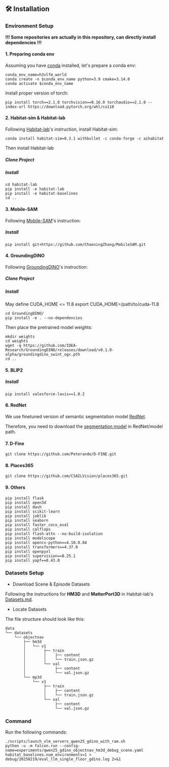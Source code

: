 ## :hammer_and_wrench: Installation

### Environment Setup

**!!! Some repositories are actually in this repository, can directly install dependencies !!!**

#### 1. **Preparing conda env**

Assuming you have [conda](https://docs.conda.io/projects/conda/en/latest/user-guide/install/) installed, let's prepare a conda env:
```
conda_env_name=h3vlfm_world
conda create -n $conda_env_name python=3.9 cmake=3.14.0
conda activate $conda_env_name
```

Install proper version of torch:
```
pip install torch==2.1.0 torchvision==0.16.0 torchaudio==2.1.0 --index-url https://download.pytorch.org/whl/cu118
```

#### 2. **Habitat-sim & Habitat-lab**
Following [Habitat-lab](https://github.com/facebookresearch/habitat-lab.git)'s instruction, install Habitat-sim:
```
conda install habitat-sim=0.3.1 withbullet -c conda-forge -c aihabitat
```
Then install Habitat-lab

##### Clone Project
<!-- ```
git clone --branch v0.3.1 https://github.com/facebookresearch/habitat-lab.git
``` -->

##### Install
```
cd habitat-lab
pip install -e habitat-lab
pip install -e habitat-baselines
cd ..
```

#### 3. **Mobile-SAM**
Following [Mobile-SAM](https://github.com/ChaoningZhang/MobileSAM)'s instruction:

##### Install
```
pip install git+https://github.com/ChaoningZhang/MobileSAM.git
```

#### 4. **GroundingDINO**

Following [GroundingDINO](https://github.com/IDEA-Research/GroundingDINO)'s instruction:

##### Clone Project
<!-- ```
git clone https://github.com/IDEA-Research/GroundingDINO.git
``` -->

##### Install 

May define CUDA_HOME <= 11.8
export CUDA_HOME=/path/to/cuda-11.8

```
cd GroundingDINO/
pip install -e . --no-dependencies
```
Then place the pretrained model weights:
```
mkdir weights
cd weights
wget -q https://github.com/IDEA-Research/GroundingDINO/releases/download/v0.1.0-alpha/groundingdino_swint_ogc.pth
cd ..
```

#### 5. **BLIP2**

##### Install
```
pip install salesforce-lavis==1.0.2
```

#### 6. **RedNet**
We use finetuned version of semantic segmentation model [RedNet](https://github.com/JindongJiang/RedNet). 

Therefore, you need to download the [segmentation model](https://drive.google.com/file/d/1U0dS44DIPZ22nTjw0RfO431zV-lMPcvv/view) in RedNet/model path.

#### 7. D-Fine
```
git clone https://github.com/Peterande/D-FINE.git
```

#### 8. Places365
```
git clone https://github.com/CSAILVision/places365.git
```

#### 9. Others
```
pip install flask
pip install open3d 
pip install dash
pip install scikit-learn 
pip install joblib 
pip install seaborn
pip install faster_coco_eval
pip install calflops
pip install flash-attn --no-build-isolation
pip install modelscope
pip install opencv-python==4.10.0.84
pip install transformers==4.37.0
pip install openpyxl
pip install supervision==0.25.1
pip install yapf==0.43.0
```


### Datasets Setup

- Download Scene & Episode Datasets

Following the instructions for **HM3D** and **MatterPort3D** in Habitat-lab's [Datasets.md](https://github.com/facebookresearch/habitat-lab/blob/main/DATASETS.md).

- Locate Datasets


The file structure should look like this:
```
data
└── datasets
    └── objectnav
        ├── hm3d
        │   └── v1
        │        ├── train
        │        │    ├── content
        │        │    └── train.json.gz
        │        └── val
        │             ├── content
        │             └── val.json.gz
        └── mp3d
            └── v1
                 ├── train
                 │    ├── content
                 │    └── train.json.gz
                 └── val
                      ├── content
                      └── val.json.gz
```

### Command

Run the following commands:
```
./scripts/launch_vlm_servers_qwen25_gdino_with_ram.sh
python -u -m falcon.run --config-name=experiments/qwen25_gdino_objectnav_hm3d_debug_scene.yaml habitat_baselines.num_environments=1 > debug/20250219/eval_llm_single_floor_gdino.log 2>&1
```